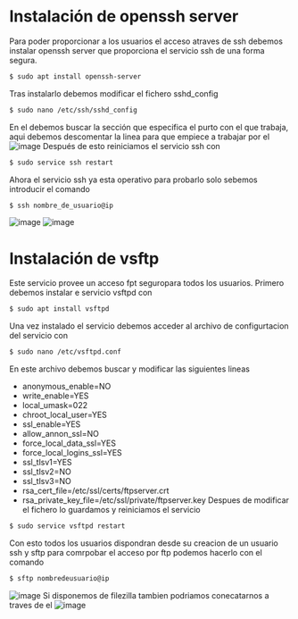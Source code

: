 # Instalación de openssh server
Para poder proporcionar a los usuarios el acceso atraves de ssh debemos instalar openssh server que proporciona el servicio ssh de una forma segura.
```bash
$ sudo apt install openssh-server
```
Tras instalarlo debemos modificar el fichero sshd_config
```bash
$ sudo nano /etc/ssh/sshd_config
``` 

En el debemos buscar la sección que especifica el purto con el que trabaja, aqui debemos descomentar la linea para que empiece a trabajar por el 
![image](https://user-images.githubusercontent.com/91255763/220370469-02ef85ff-cd84-44e3-9ac8-c2a8f96bd27a.png)
Después de esto reiniciamos el servicio ssh con
```bash
$ sudo service ssh restart
```
Ahora el servicio ssh ya esta operativo para probarlo solo sebemos introducir el comando
```bash
$ ssh nombre_de_usuario@ip
```
![image](https://user-images.githubusercontent.com/91255763/220383509-af84181a-8535-45fc-b277-67b420022ea6.png)
![image](https://user-images.githubusercontent.com/91255763/220383814-44787581-bdc5-427d-82d2-60d577399b2e.png)

# Instalación de vsftp
Este servicio provee un acceso fpt seguropara todos los usuarios. 
Primero debemos instalar e servicio vsftpd con
```bash 
$ sudo apt install vsftpd
```
Una vez instalado el servicio debemos acceder al archivo de configurtacion del servicio con
```bash 
$ sudo nano /etc/vsftpd.conf
```
En este archivo debemos buscar y modificar las siguientes lineas
  - anonymous_enable=NO
  - write_enable=YES
  - local_umask=022
  - chroot_local_user=YES
  - ssl_enable=YES
  - allow_annon_ssl=NO
  - force_local_data_ssl=YES
  - force_local_logins_ssl=YES
  - ssl_tlsv1=YES
  - ssl_tlsv2=NO
  - ssl_tlsv3=NO
  - rsa_cert_file=/etc/ssl/certs/ftpserver.crt
  - rsa_private_key_file=/etc/ssl/private/ftpserver.key
Despues de modificar el fichero lo guardamos y reiniciamos el servicio
```bash
$ sudo service vsftpd restart
```
Con esto todos los usuarios dispondran desde su creacion de un usuario ssh y sftp
para comrpobar el acceso por ftp podemos hacerlo con el comando 
```bash
$ sftp nombredeusuario@ip
```
![image](https://user-images.githubusercontent.com/91255763/220417070-a42bfcc4-bcc6-4071-a899-f3a5ec12122a.png)
Si disponemos de filezilla tambien podriamos conecatarnos a traves de el
![image](https://user-images.githubusercontent.com/91255763/220419487-182c1f64-c348-45de-bc3e-85aa11553b71.png)

